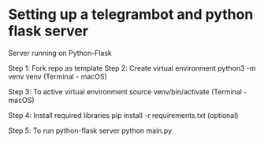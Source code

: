 # Setting up a telegrambot and python flask server
Server running on Python-Flask

Step 1: Fork repo as template
Step 2: Create virtual environment
python3 -m venv venv (Terminal - macOS)

Step 3: To active virtual environment
source venv/bin/activate (Terminal - macOS)

Step 4: Install required libraries
pip install -r requirements.txt (optional)

Step 5: To run python-flask server
python main.py
